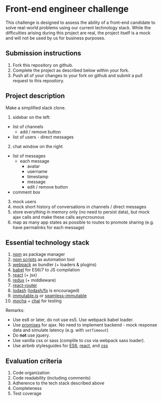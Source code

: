 Front-end engineer challenge
============================
This challenge is designed to assess the ability of a front-end candidate to solve
real-world problems using our current technology stack. While the difficulties
arising during this project are real, the project itself is a mock and will not
be used by us for business purposes.

## Submission instructions
1. Fork this repository on github.
2. Complete the project as described below within your fork.
3. Push all of your changes to your fork on github and submit a pull request to
this repository.

## Project description
Make a simplified slack clone.

1. sidebar on the left:
  + list of channels
    + add / remove button
  + list of users - direct messages
2. chat window on the right
  + list of messages
    + each message
      + avatar
      + username
      + timestamp
      + message
      + edit / remove button
  + comment box
3. mock users
4. mock short history of conversations in channels / direct messages
5. store everything in memory only (no need to persist data), but mock ajax
calls and make these calls asyncrounous
6. map as many app states as possible to routes to promote sharing (e.g.
have permalinks for each message)

## Essential technology stack
1. [npm](https://www.npmjs.com) as package manager
2. [npm scripts](https://docs.npmjs.com/misc/scripts) as automation tool
3. [webpack](http://webpack.github.io) as bundler (+ loaders & plugins)
4. [babel](https://babeljs.io) for ES6/7 to JS compilation
5. [react](https://facebook.github.io/react) (+ jsx)
6. [redux](http://redux.js.org) (+ middleware)
7. [react-router](https://github.com/reactjs/react-router)
8. [lodash](https://lodash.com) ([lodash/fp](https://github.com/lodash/lodash/wiki/FP-Guide) is encouraged)
9. [immutable.js](http://facebook.github.io/immutable-js) or [seamless-immutable](https://github.com/rtfeldman/seamless-immutable)
10. [mocha](http://mochajs.org) + [chai](http://chaijs.com) for testing

Remarks:
+ Use es6 or later, do not use es5. Use webpack babel loader.
+ Use [promises](https://developer.mozilla.org/en-US/docs/Web/JavaScript/Reference/Global_Objects/Promise) for ajax. No need to implement backend - mock response data and simulate latency (e.g. with `setTimeout`)
+ Do **not** use jquery.
+ Use vanilla css or sass (complile to css via webpack sass loader).
+ Use airbnb stylesguides for [ES6](https://github.com/airbnb/javascript),
[react](https://github.com/airbnb/javascript/tree/master/react), and [css](https://github.com/airbnb/css)

## Evaluation criteria
1. Code organization
2. Code readability (including comments)
3. Adherence to the tech stack described above
4. Completeness
5. Test coverage
